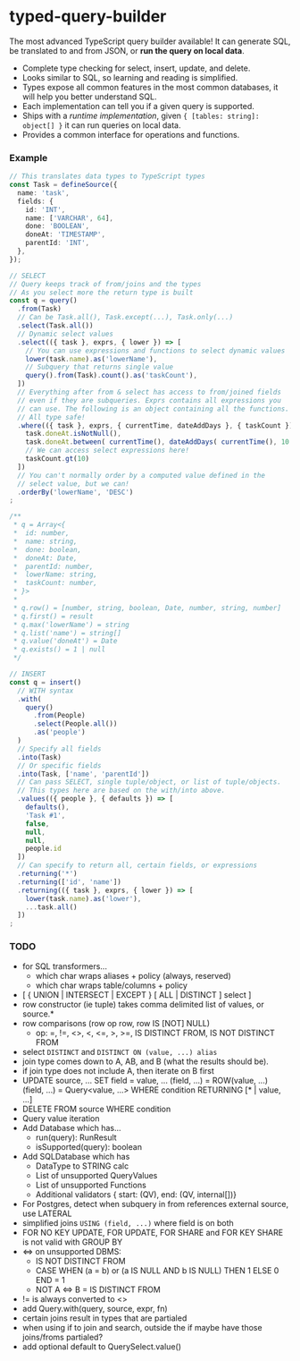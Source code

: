 # typed-query-builder

The most advanced TypeScript query builder available! It can generate SQL, be translated to and from JSON, or **run the query on local data**.

- Complete type checking for select, insert, update, and delete.
- Looks similar to SQL, so learning and reading is simplified.
- Types expose all common features in the most common databases, it will help you better understand SQL.
- Each implementation can tell you if a given query is supported.
- Ships with a *runtime implementation*, given `{ [tables: string]: object[] }` it can run queries on local data.
- Provides a common interface for operations and functions.

### Example

```typescript
// This translates data types to TypeScript types
const Task = defineSource({
  name: 'task',
  fields: {
    id: 'INT',
    name: ['VARCHAR', 64],
    done: 'BOOLEAN',
    doneAt: 'TIMESTAMP',
    parentId: 'INT',
  },
});

// SELECT
// Query keeps track of from/joins and the types
// As you select more the return type is built
const q = query()
  .from(Task)
  // Can be Task.all(), Task.except(...), Task.only(...)
  .select(Task.all())
  // Dynamic select values
  .select(({ task }, exprs, { lower }) => [
    // You can use expressions and functions to select dynamic values
    lower(task.name).as('lowerName'),
    // Subquery that returns single value
    query().from(Task).count().as('taskCount'),
  ])
  // Everything after from & select has access to from/joined fields
  // even if they are subqueries. Exprs contains all expressions you
  // can use. The following is an object containing all the functions.
  // All type safe!
  .where(({ task }, exprs, { currentTime, dateAddDays }, { taskCount }) => [
    task.doneAt.isNotNull(),
    task.doneAt.between( currentTime(), dateAddDays( currentTime(), 10 ) ),
    // We can access select expressions here!
    taskCount.gt(10)
  ])
  // You can't normally order by a computed value defined in the 
  // select value, but we can!
  .orderBy('lowerName', 'DESC') 
;

/**
 * q = Array<{
 *  id: number,
 *  name: string,
 *  done: boolean,
 *  doneAt: Date,
 *  parentId: number,
 *  lowerName: string,
 *  taskCount: number,
 * }>
 * 
 * q.row() = [number, string, boolean, Date, number, string, number]
 * q.first() = result
 * q.max('lowerName') = string
 * q.list('name') = string[]
 * q.value('doneAt') = Date
 * q.exists() = 1 | null
 */

// INSERT
const q = insert()
  // WITH syntax
  .with(
    query()
      .from(People)
      .select(People.all())
      .as('people')
  )
  // Specify all fields
  .into(Task)
  // Or specific fields
  .into(Task, ['name', 'parentId'])
  // Can pass SELECT, single tuple/object, or list of tuple/objects.
  // This types here are based on the with/into above.
  .values(({ people }, { defaults }) => [
    defaults(),
    'Task #1',
    false,
    null,
    null,
    people.id
  ])
  // Can specify to return all, certain fields, or expressions
  .returning('*')
  .returning(['id', 'name'])
  .returning(({ task }, exprs, { lower }) => [
    lower(task.name).as('lower'),
    ...task.all()
  ])
;

```

### TODO
- for SQL transformers...
  - which char wraps aliases + policy (always, reserved)
  - which char wraps table/columns + policy
- [ { UNION | INTERSECT | EXCEPT } [ ALL | DISTINCT ] select ]
- row constructor (ie tuple) takes comma delimited list of values, or source.*
- row comparisons (row op row, row IS [NOT] NULL)
   - op: =, !=, <>, <, <=, >, >=, IS DISTINCT FROM, IS NOT DISTINCT FROM
- select `DISTINCT` and `DISTINCT ON (value, ...) alias` 
- join type comes down to A, AB, and B (what the results should be).
 - if join type does not include A, then iterate on B first
- UPDATE source, ... SET 
     field = value, ... 
     (field, ...) = ROW(value, ...)
     (field, ...) = Query<value, ...>
   WHERE condition 
   RETURNING [* | value, ...]
- DELETE FROM source WHERE condition
- Query value iteration
- Add Database which has...
   - run(query): RunResult
   - isSupported(query): boolean
- Add SQLDatabase which has
   - DataType to STRING calc
   - List of unsupported QueryValues
   - List of unsupported Functions
   - Additional validators { start: (QV), end: (QV, internal[])}
- For Postgres, detect when subquery in from references external source, use LATERAL
- simplified joins `USING (field, ...)` where field is on both
-  FOR NO KEY UPDATE, FOR UPDATE, FOR SHARE and FOR KEY SHARE is not valid with GROUP BY
- <=> on unsupported DBMS: 
   - IS NOT DISTINCT FROM
   - CASE WHEN (a = b) or (a IS NULL AND b IS NULL) THEN 1 ELSE 0 END = 1
   - NOT A <=> B = IS DISTINCT FROM
- != is always converted to <>
- add Query.with(query, source, expr, fn)
- certain joins result in types that are partialed
- when using if to join and search, outside the if maybe have those joins/froms partialed?
- add optional default to QuerySelect.value()